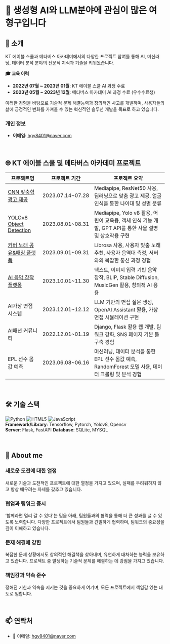 # 👋  생성형 AI와 LLM분야에 관심이 많은 여형구입니다

## 🌟 소개
KT 에이블 스쿨과 메타버스 아카데미에서의 다양한 프로젝트 참여를 통해 AI, 머신러닝, 데이터 분석 분야의 전문적 지식과 기술을 키워왔습니다. 

**🎓 교육 이력**
- **2022년 07월 ~ 2023년 01월**: KT 에이블 스쿨 AI 과정 수료
- **2023년 05월 ~ 2023년 12월**: 메타버스 아카데미 AI 과정 수료 (우수수료생)

이러한 경험을 바탕으로 기술적 문제 해결능력과 창의적인 사고를 개발하며, 사용자들의 삶에 긍정적인 변화를 가져올 수 있는 혁신적인 솔루션 개발을 목표로 하고 있습니다.
<br>

### 개인 정보
- **이메일**: [hgy8401@naver.com](mailto:hgy8401@naver.com)
<br>

## 🌐  KT 에이블 스쿨 및 메타버스 아카데미 프로젝트

| 프로젝트명 | 프로젝트 기간 | 프로젝트 요약 |
| ---------- | ------------- | ------------- |
| [CNN 맞춤형 광고 제공](https://github.com/wahoman/CNN-based_advertising_services.git) | 2023.07.14~07.28 | Mediapipe, ResNet50 사용, 딥러닝으로 맞춤 광고 제공, 얼굴 인식을 통한 나이대 및 성별 분류 |
| [YOLOv8 Object Detection](https://github.com/wahoman/YOLO_v8-mediapipe_.git) | 2023.08.01~08.31 | Mediapipe, Yolo v8 활용, 어린이 교육용, 객체 인식 기능 개발, GPT API를 통한 사물 설명 및 상호작용 구현 |
| [커버 노래 공유&매칭 플랫폼](https://github.com/wahoman/AI_music_PROJECT.git) | 2023.09.01~09.31 | Librosa 사용, 사용자 맞춤 노래 추천, 사용자 음역대 측정, 서버와의 복잡한 통신 과정 경험 |
| [AI 음악 창작 플랫폼](https://github.com/wahoman/singsongchanson-AI.git) | 2023.10.01~11.30 | 텍스트, 이미지 입력 기반 음악 창작, BLIP, Stable Diffusion, MusicGen 활용, 창의적 AI 응용 |
| AI가상 면접 시스템 | 2023.12.01~12.12 | LLM 기반의 면접 질문 생성, OpenAI Assistant 활용, 가상 면접 시뮬레이션 구현 |
| AI패션 커뮤니티 | 2022.12.01~01.19 | Django, Flask 활용 웹 개발, 팀워크 강화, SNS 페이지 기본 틀 구축 경험 |
| EPL 선수 몸값 예측 | 2023.06.08~06.16 | 머신러닝, 데이터 분석을 통한 EPL 선수 몸값 예측, RandomForest 모델 사용, 데이터 크롤링 및 분석 경험 |

<br>

## 🛠 기술 스택
![Python](https://img.shields.io/badge/-Python-black?style=flat-square&logo=python) ![HTML5](https://img.shields.io/badge/-HTML5-black?style=flat-square&logo=html5) ![JavaScript](https://img.shields.io/badge/-JavaScript-black?style=flat-square&logo=javascript)  
**Framework/Library**: Tensorflow, Pytorch, Yolov8, Opencv  
**Server**: Flask, FastAPI
**Database**: SQLite, MYSQL

<br>

## 🌱 About me
### 새로운 도전에 대한 열정
새로운 기술과 도전적인 프로젝트에 대한 열정을 가지고 있으며, 실패를 두려워하지 않고 항상 배우려는 자세를 갖추고 있습니다.

### 협업과 팀워크 중시
‘함께라면 멀리 갈 수 있다'는 믿음 아래, 팀원들과의 협력을 통해 더 큰 성과를 낼 수 있도록 노력합니다. 다양한 프로젝트에서 팀원들과 긴밀하게 협력하며, 팀워크의 중요성을 깊이 이해하고 있습니다.

### 문제 해결에 강한
복잡한 문제 상황에서도 창의적인 해결책을 찾아내며, 유연하게 대처하는 능력을 보유하고 있습니다. 프로젝트 중 발생하는 기술적 문제를 해결하는 데 강점을 가지고 있습니다.

### 책임감과 약속 준수
정해진 기한과 약속을 지키는 것을 중요하게 여기며, 모든 프로젝트에서 책임감 있는 태도로 임합니다.

<br>

## 📫 연락처
- 📧 이메일: [hgy8401@naver.com](mailto:hgy8401@naver.com)
